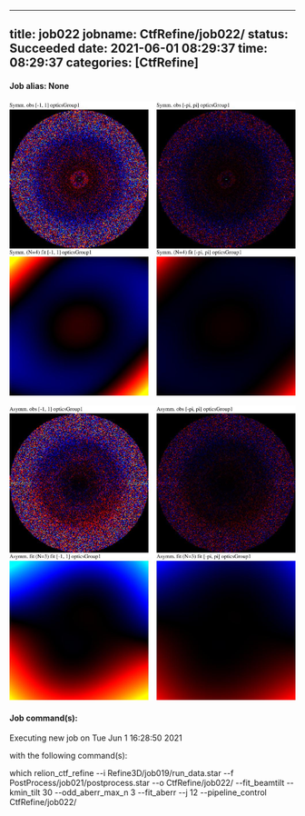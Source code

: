 
---
title: job022
jobname: CtfRefine/job022/
status: Succeeded
date: 2021-06-01 08:29:37
time: 08:29:37
categories: [CtfRefine]
---

#### Job alias: None

![symmetric_aberrations_optics-group_1}](symmetric_aberrations_optics-group_1.jpg)



![asymmetric_aberrations_optics-group_1}](asymmetric_aberrations_optics-group_1.jpg)




#### Job command(s):


 
 Executing new job on Tue Jun  1 16:28:50 2021
 
 with the following command(s): 

which relion_ctf_refine --i Refine3D/job019/run_data.star --f PostProcess/job021/postprocess.star --o CtfRefine/job022/ --fit_beamtilt --kmin_tilt 30 --odd_aberr_max_n 3 --fit_aberr --j 12  --pipeline_control CtfRefine/job022/
 
 


